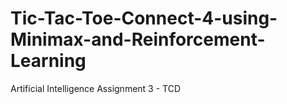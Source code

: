 # Tic-Tac-Toe-Connect-4-using-Minimax-and-Reinforcement-Learning
Artificial Intelligence Assignment 3 - TCD
